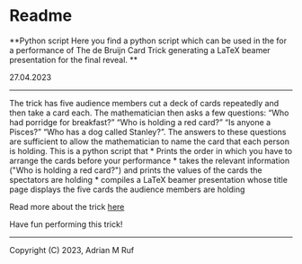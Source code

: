 
Readme
=
**Python script Here you find a python script which can be used in the for a performance of The de Bruijn Card Trick generating a LaTeX
beamer presentation for the final reveal. **

27.04.2023

---
The trick has five audience members cut a deck of cards repeatedly and then take a card each.
The mathematician then asks a few questions: “Who had porridge for breakfast?” “Who is holding
a red card?” “Is anyone a Pisces?” “Who has a dog called Stanley?”. The answers to these
questions are sufficient to allow the mathematician to name the card that each person is holding.
This is a python script that
	* Prints the order in which you have to arrange the cards before your performance
	* takes the relevant information ("Who is holding a red card?") and prints the values of the
	  cards the spectators are holding
	* compiles a LaTeX beamer presentation whose title page displays the five cards the audience
	  members are holding
    
Read more about the trick [here](https://golem.ph.utexas.edu/category/2015/01/mathematics_and_magic_the_de_b.html)

Have fun performing this trick!

---
Copyright (C) 2023, Adrian M Ruf
